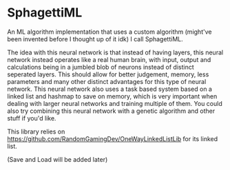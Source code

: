 # SphagettiML
An ML algorithm implementation that uses a custom algorithm (might've been invented before I thought up of it idk) I call SphagettiML.

The idea with this neural network is that instead of having layers, this neural network instead operates like a real human brain, with input, output and calculations being in a jumbled blob of neurons instead of distinct seperated layers. This should allow for better judgement, memory, less parameters and many other distinct advantages for this type of neural network. This neural network also uses a task based system based on a linked list and hashmap to save on memory, which is very important when dealing with larger neural networks and training multiple of them. You could also try combining this neural network with a genetic algorithm and other stuff if you'd like.

This library relies on https://github.com/RandomGamingDev/OneWayLinkedListLib for its linked list.

(Save and Load will be added later)
